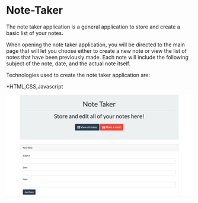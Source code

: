 # Note-Taker

The note taker application is a general application to store and create a basic list of your notes. 

When opening the note taker application, you will be directed to the main page that will let you choose either to create a new note or view the list of notes that have been previously made. Each note will include the following subject of the note, date, and the actual note itself. 

Technologies used to create the note taker application are: 

*HTML,CSS,Javascript



![](readmeimages/notetaker.png)
